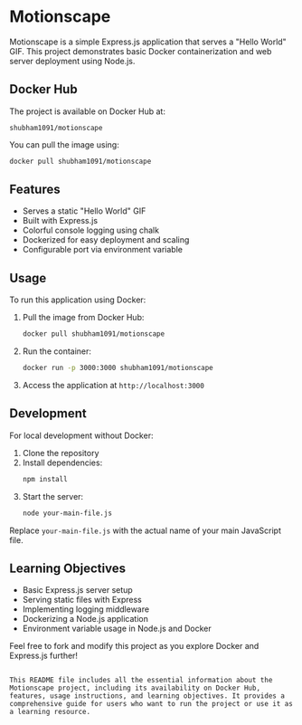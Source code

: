 # Motionscape

Motionscape is a simple Express.js application that serves a "Hello World" GIF. This project demonstrates basic Docker containerization and web server deployment using Node.js.

## Docker Hub

The project is available on Docker Hub at:

```
shubham1091/motionscape
```

You can pull the image using:

```bash
docker pull shubham1091/motionscape
```

## Features

- Serves a static "Hello World" GIF
- Built with Express.js
- Colorful console logging using chalk
- Dockerized for easy deployment and scaling
- Configurable port via environment variable

## Usage

To run this application using Docker:

1. Pull the image from Docker Hub:
   ```bash
   docker pull shubham1091/motionscape
   ```

2. Run the container:
   ```bash
   docker run -p 3000:3000 shubham1091/motionscape
   ```

3. Access the application at `http://localhost:3000`

## Development

For local development without Docker:

1. Clone the repository
2. Install dependencies:
   ```bash
   npm install
   ```
3. Start the server:
   ```bash
   node your-main-file.js
   ```

Replace `your-main-file.js` with the actual name of your main JavaScript file.

## Learning Objectives

- Basic Express.js server setup
- Serving static files with Express
- Implementing logging middleware
- Dockerizing a Node.js application
- Environment variable usage in Node.js and Docker

Feel free to fork and modify this project as you explore Docker and Express.js further!
```

This README file includes all the essential information about the Motionscape project, including its availability on Docker Hub, features, usage instructions, and learning objectives. It provides a comprehensive guide for users who want to run the project or use it as a learning resource.